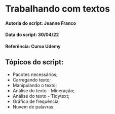 # Trabalhando com textos 

#### Autoria do script: Jeanne Franco
#### Data do script: 30/04/22 
#### Referência: Curso Udemy

## Tópicos do script:

- Pacotes necessários;
- Carregando texto;
- Manipulando o texto;
- Análise do texto - Mineração;
- Análise do texto - Tidytext;
- Gráfico de frequência;
- Nuvem de palavras.
